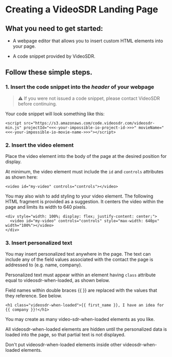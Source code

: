 # Creating a VideoSDR Landing Page

## What you need to get started:

* A webpage editor that allows you to insert custom HTML elements into your page.

* A code snippet provided by VideoSDR.

## Follow these simple steps. 

### 1. Insert the code snippet into the *header* of your webpage

> :warning: If you were not issued a code snippet, please contact VideoSDR before continuing.

Your code snippet will look something like this:

```
<script src="https://s3.amazonaws.com/code.videosdr.com/videosdr-min.js" projectId="<<<-your-impossible-io-project-id->>>" movieName="<<<-your-impossible-io-movie-name->>>"></script>
```

### 2.  Insert the video element

Place the video element into the body of the page at the desired position for display.

At minimum, the video element must include the `id` and `controls` attributes as shown here:

```
<video id="my-video" controls="controls"></video>
```

You may also wish to add styling to your video element.  The following HTML fragment is provided as
a suggestion.  It centers the video within the page and limits its width to 640 pixels.

```
<div style="width: 100%; display: flex; justify-content: center;">
  <video id="my-video" controls="controls" style="max-width: 640px" width="100%"></video>
</div>
```

### 3.  Insert personalized text

You may insert personalized text anywhere in the page.  The text can include any of the 
field values associated with the contact the page is addressed to (e.g. name, company).

Personalized text must appear within an element having `class` attribute equal to videosdr-when-loaded, as shown below.

Field names within double braces {{ }} are replaced with the values that they reference.  See 
below.

```
<h1 class="videosdr-when-loaded">{{ first_name }}, I have an idea for {{ company }}!</h1>
```

You may create as many video-sdr-when-loaded elements as you like.

All videosdr-when-loaded elements are hidden until the personalized data is loaded into the 
page, so that partial text is not displayed.

Don't put videosdr-when-loaded elements inside other videosdr-when-loaded elements.

</body>
</html>
